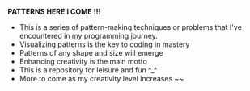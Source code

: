 **PATTERNS HERE I COME !!!**

* This is a series of pattern-making techniques or problems that I've encountered in my programming journey. 
* Visualizing patterns is the key to coding in mastery
* Patterns of any shape and size will emerge
* Enhancing creativity is the main motto
* This is a repository for leisure and fun ^_^
* More to come as my creativity level increases ~~
